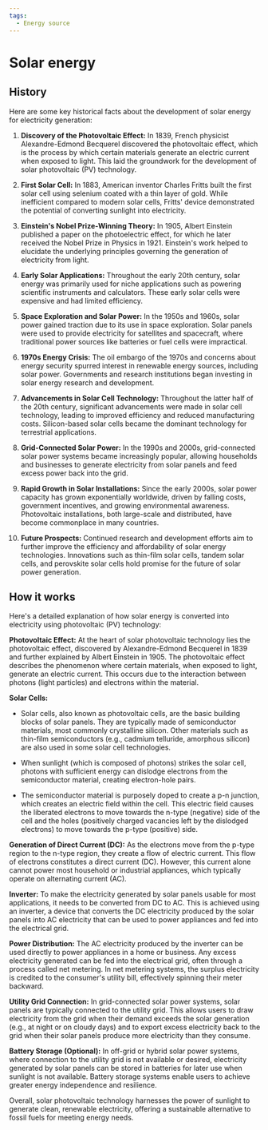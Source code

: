 ```yaml
---
tags:
  - Energy source
---
```


# Solar energy

## History

Here are some key historical facts about the development of solar energy for electricity generation:

1. **Discovery of the Photovoltaic Effect:** In 1839, French physicist Alexandre-Edmond Becquerel discovered the photovoltaic effect, which is the process by which certain materials generate an electric current when exposed to light. This laid the groundwork for the development of solar photovoltaic (PV) technology.

2. **First Solar Cell:** In 1883, American inventor Charles Fritts built the first solar cell using selenium coated with a thin layer of gold. While inefficient compared to modern solar cells, Fritts' device demonstrated the potential of converting sunlight into electricity.

3. **Einstein's Nobel Prize-Winning Theory:** In 1905, Albert Einstein published a paper on the photoelectric effect, for which he later received the Nobel Prize in Physics in 1921. Einstein's work helped to elucidate the underlying principles governing the generation of electricity from light.

4. **Early Solar Applications:** Throughout the early 20th century, solar energy was primarily used for niche applications such as powering scientific instruments and calculators. These early solar cells were expensive and had limited efficiency.

5. **Space Exploration and Solar Power:** In the 1950s and 1960s, solar power gained traction due to its use in space exploration. Solar panels were used to provide electricity for satellites and spacecraft, where traditional power sources like batteries or fuel cells were impractical.

6. **1970s Energy Crisis:** The oil embargo of the 1970s and concerns about energy security spurred interest in renewable energy sources, including solar power. Governments and research institutions began investing in solar energy research and development.

7. **Advancements in Solar Cell Technology:** Throughout the latter half of the 20th century, significant advancements were made in solar cell technology, leading to improved efficiency and reduced manufacturing costs. Silicon-based solar cells became the dominant technology for terrestrial applications.

8. **Grid-Connected Solar Power:** In the 1990s and 2000s, grid-connected solar power systems became increasingly popular, allowing households and businesses to generate electricity from solar panels and feed excess power back into the grid.

9. **Rapid Growth in Solar Installations:** Since the early 2000s, solar power capacity has grown exponentially worldwide, driven by falling costs, government incentives, and growing environmental awareness. Photovoltaic installations, both large-scale and distributed, have become commonplace in many countries.

10. **Future Prospects:** Continued research and development efforts aim to further improve the efficiency and affordability of solar energy technologies. Innovations such as thin-film solar cells, tandem solar cells, and perovskite solar cells hold promise for the future of solar power generation.

## How it works

Here's a detailed explanation of how solar energy is converted into electricity using photovoltaic (PV) technology:

**Photovoltaic Effect:** At the heart of solar photovoltaic technology lies the photovoltaic effect, discovered by Alexandre-Edmond Becquerel in 1839 and further explained by Albert Einstein in 1905. The photovoltaic effect describes the phenomenon where certain materials, when exposed to light, generate an electric current. This occurs due to the interaction between photons (light particles) and electrons within the material.

**Solar Cells:**

   - Solar cells, also known as photovoltaic cells, are the basic building blocks of solar panels. They are typically made of semiconductor materials, most commonly crystalline silicon. Other materials such as thin-film semiconductors (e.g., cadmium telluride, amorphous silicon) are also used in some solar cell technologies.

   - When sunlight (which is composed of photons) strikes the solar cell, photons with sufficient energy can dislodge electrons from the semiconductor material, creating electron-hole pairs.

   - The semiconductor material is purposely doped to create a p-n junction, which creates an electric field within the cell. This electric field causes the liberated electrons to move towards the n-type (negative) side of the cell and the holes (positively charged vacancies left by the dislodged electrons) to move towards the p-type (positive) side.

**Generation of Direct Current (DC):** As the electrons move from the p-type region to the n-type region, they create a flow of electric current. This flow of electrons constitutes a direct current (DC). However, this current alone cannot power most household or industrial appliances, which typically operate on alternating current (AC).

**Inverter:** To make the electricity generated by solar panels usable for most applications, it needs to be converted from DC to AC. This is achieved using an inverter, a device that converts the DC electricity produced by the solar panels into AC electricity that can be used to power appliances and fed into the electrical grid.

**Power Distribution:** The AC electricity produced by the inverter can be used directly to power appliances in a home or business. Any excess electricity generated can be fed into the electrical grid, often through a process called net metering. In net metering systems, the surplus electricity is credited to the consumer's utility bill, effectively spinning their meter backward.

**Utility Grid Connection:** In grid-connected solar power systems, solar panels are typically connected to the utility grid. This allows users to draw electricity from the grid when their demand exceeds the solar generation (e.g., at night or on cloudy days) and to export excess electricity back to the grid when their solar panels produce more electricity than they consume.

**Battery Storage (Optional):** In off-grid or hybrid solar power systems, where connection to the utility grid is not available or desired, electricity generated by solar panels can be stored in batteries for later use when sunlight is not available. Battery storage systems enable users to achieve greater energy independence and resilience.

Overall, solar photovoltaic technology harnesses the power of sunlight to generate clean, renewable electricity, offering a sustainable alternative to fossil fuels for meeting energy needs.